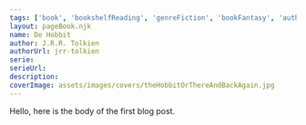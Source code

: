 ```yaml
---
tags: ['book', 'bookshelfReading', 'genreFiction', 'bookFantasy', 'authorJRRTolkien']
layout: pageBook.njk
name: De Hobbit
author: J.R.R. Tolkien
authorUrl: jrr-tolkien
serie:
serieUrl:
description: 
coverImage: assets/images/covers/theHobbitOrThereAndBackAgain.jpg
---
```


Hello, here is the body of the first blog post.